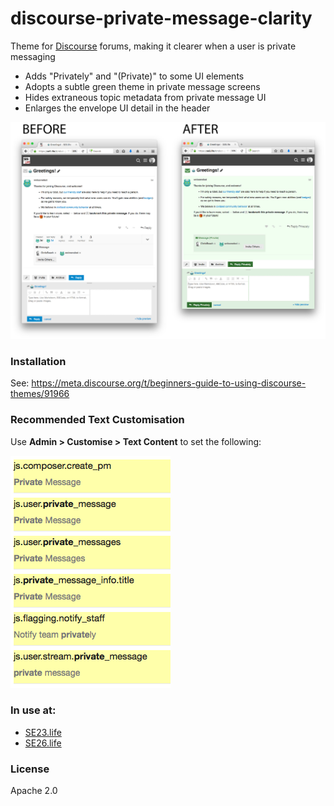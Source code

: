 # discourse-private-message-clarity

Theme for [Discourse](https://meta.discourse.org) forums, making it clearer when a user 
is private messaging 

* Adds "Privately" and "(Private)" to some UI elements
* Adopts a subtle green theme in private message screens
* Hides extraneous topic metadata from private message UI
* Enlarges the envelope UI detail in the header

![Example](example.jpg)

### Installation

See: https://meta.discourse.org/t/beginners-guide-to-using-discourse-themes/91966

### Recommended Text Customisation

Use **Admin > Customise > Text Content** to set the following:

![Recommended text customisations](text-customisations.png)

### In use at:

* [SE23.life](https://se23.life)
* [SE26.life](https://se26.life)

### License

Apache 2.0

